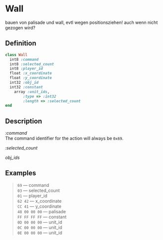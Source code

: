 # Wall

bauen von palisade und wall, evtl wegen positionsziehen! auch wenn nicht gezogen wird?

## Definition

```ruby
class Wall
  int8 :command 
  int8 :selected_count
  int8 :player_id
  float :x_coordinate
  float :y_coordinate
  int32 :obj_id
  int32 :constant
	array :unit_ids,
		:type => :int32
		:length => :selected_count
end
```

## Description

*:command*  
The command identifier for the action will always be `0x69`.

*:selected_count*  

*obj_ids*  


## Examples

>`69` &mdash; command  
>`03` &mdash; selected_count  
>`01` &mdash; player_id  
>`62 42` &mdash; x_coordinate  
>`CC 41` &mdash; y_coordinate  
>`48 00 00 00` &mdash; palisade   
>`FF FF FF FF` &mdash; constant  
>`0D 00 00 00` &mdash; unit_id  
>`0C 00 00 00` &mdash; unit_id  
>`0E 00 00 00` &mdash; unit_id
